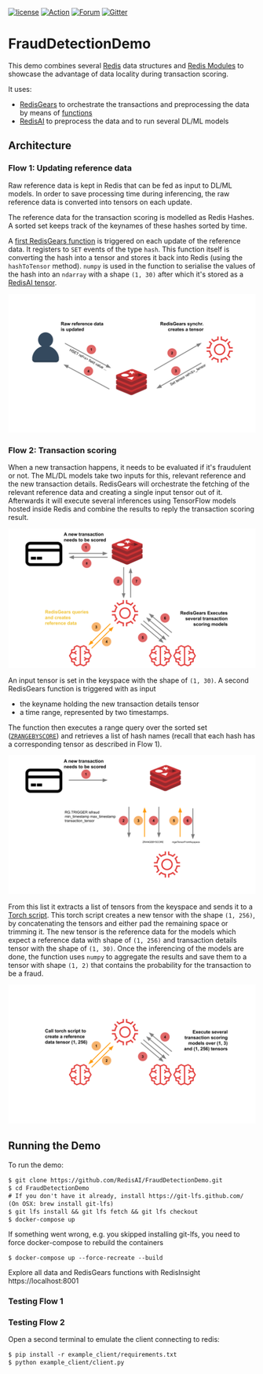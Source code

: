 [![license](https://img.shields.io/github/license/RedisAI/FraudDetectionDemo.svg)](https://github.com/RedisAI/FraudDetectionDemo)
[![Action](https://github.com/RedisAI/FraudDetectionDemo/workflows/Docker-CI/badge.svg)](https://github.com/RedisAI/FraudDetectionDemo/actions?query=workflow%3ADocker-CI)
[![Forum](https://img.shields.io/badge/Forum-RedisAI-blue)](https://forum.redislabs.com/c/modules/redisai)
[![Gitter](https://badges.gitter.im/RedisLabs/RedisAI.svg)](https://gitter.im/RedisLabs/RedisAI?utm_source=badge&utm_medium=badge&utm_campaign=pr-badge)

# FraudDetectionDemo

This demo combines several [Redis](https://redis.io) data structures and [Redis Modules](https://redis.io/topics/modules-intro)
to showcase the advantage of data locality during transaction scoring.

It uses:

* [RedisGears](https://oss.redislabs.com/redisgears/) to orchestrate the transactions and preprocessing the data by means of [functions](https://oss.redislabs.com/redisgears/functions.html)
* [RedisAI](https://oss.redislabs.com/redisai/) to preprocess the data and to run several DL/ML models

## Architecture
### Flow 1: Updating reference data
Raw reference data is kept in Redis that can be fed as input to DL/ML models.  In order to save processing time during inferencing, the raw reference data is converted into tensors on each update.

The reference data for the transaction scoring is modelled as Redis Hashes. A sorted set keeps track of the keynames of these hashes sorted by time.

A [first RedisGears function](https://github.com/RedisAI/FraudDetectionDemo/blob/master/app/gear.py#L47) is triggered on each update of the reference data. It registers to `SET` events of the type `hash`. This function itself is converting the hash into a tensor and stores it back into Redis (using the `hashToTensor` method).
`numpy` is used in the function to serialise the values of the hash into an
`ndarray` with a shape `(1, 30)` after which it's stored as a [RedisAI tensor](https://oss.redislabs.com/redisai/intro/#using-redisai-tensors).

![Updating reference data](./flow1.png "Updating reference data")


### Flow 2: Transaction scoring
When a new transaction happens, it needs to be evaluated if it's fraudulent or not.  The ML/DL models take two inputs for this, relevant reference and the new transaction details.  RedisGears will orchestrate the fetching of the relevant reference data and creating a single input tensor out of it.  Afterwards it will execute several inferences using TensorFlow models hosted inside Redis and combine the results to reply the transaction scoring result.

![High level architecture](./flow2.png "High level architecture")

An input tensor is set in the keyspace with the shape of `(1, 30)`. A second RedisGears function is triggered with as input
- the keyname holding the new transaction details tensor
- a time range, represented by two timestamps.

The function then executes a range query over the sorted set ([`ZRANGEBYSCORE`](https://redis.io/commands/zrangebyscore)) and retrieves a list of hash names (recall that each hash has a corresponding tensor as described in Flow 1).

![Gears<->Redis data gathering](./flow3.png "Gears<->Redis data gathering")

From this list it extracts a list of tensors from the keyspace and sends it to a [Torch script](https://github.com/RedisAI/FraudDetectionDemo/blob/master/app/script.torch). This torch script creates a
new tensor with the shape `(1, 256)`, by concatenating the tensors and either pad the remaining space or trimming it.
The new tensor is the reference data for the models which expect a reference data with shape of `(1, 256)` and transaction details tensor with the shape of `(1, 30)`. Once the inferencing of the models are done, the function uses `numpy` to aggregate the results and save them to a tensor
with shape `(1, 2)` that contains the probability for the transaction to be a fraud.

![Gears<->AI execution](./flow4.png "Gears<->AI execution")
## Running the Demo
To run the demo:
```
$ git clone https://github.com/RedisAI/FraudDetectionDemo.git
$ cd FraudDetectionDemo
# If you don't have it already, install https://git-lfs.github.com/ (On OSX: brew install git-lfs)
$ git lfs install && git lfs fetch && git lfs checkout
$ docker-compose up
```
If something went wrong, e.g. you skipped installing git-lfs, you need to force docker-compose to rebuild the containers
```
$ docker-compose up --force-recreate --build
```
Explore all data and RedisGears functions with RedisInsight
https://localhost:8001

### Testing Flow 1


### Testing Flow 2
Open a second terminal to emulate the client connecting to redis:
```
$ pip install -r example_client/requirements.txt
$ python example_client/client.py
```
